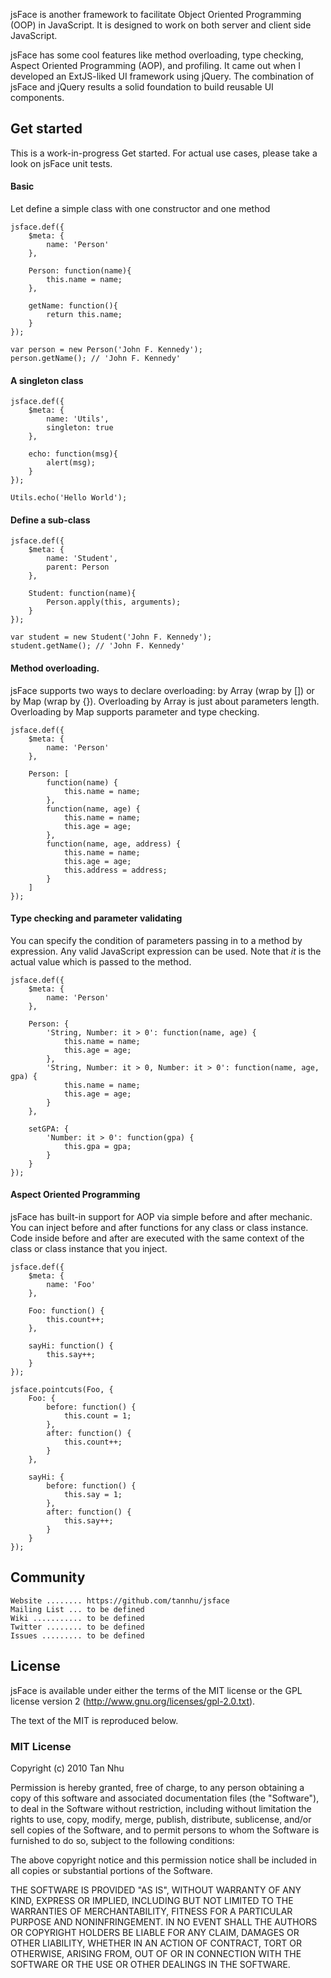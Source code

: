 jsFace is another framework to facilitate Object Oriented Programming (OOP)
in JavaScript. It is designed to work on both server and client side JavaScript.

jsFace has some cool features like method overloading, type checking, Aspect
Oriented Programming (AOP), and profiling. It came out when I developed an ExtJS-liked
UI framework using jQuery. The combination of jsFace and jQuery results a solid
foundation to build reusable UI components.

Get started
-----------

This is a work-in-progress Get started. For actual use cases, please take a look on jsFace unit tests.

#### Basic

Let define a simple class with one constructor and one method

	jsface.def({
		$meta: {
	    	name: 'Person'
		},

		Person: function(name){
			this.name = name;
		},

		getName: function(){
			return this.name;
		}
	});

	var person = new Person('John F. Kennedy');
	person.getName(); // 'John F. Kennedy'

#### A singleton class

	jsface.def({
		$meta: {
	    	name: 'Utils',
	    	singleton: true
		},

		echo: function(msg){
			alert(msg);
		}
	});

	Utils.echo('Hello World');

#### Define a sub-class

	jsface.def({
		$meta: {
	    	name: 'Student',
	    	parent: Person
		},

		Student: function(name){
			Person.apply(this, arguments);
		}
	});

	var student = new Student('John F. Kennedy');
	student.getName(); // 'John F. Kennedy'

#### Method overloading.

jsFace supports two ways to declare overloading: by Array (wrap by []) or by Map (wrap by {}).
Overloading by Array is just about parameters length. Overloading by Map supports parameter and type checking.

	jsface.def({
		$meta: {
	    	name: 'Person'
		},

		Person: [
			function(name) {
				this.name = name;
			},
			function(name, age) {
				this.name = name;
				this.age = age;
			},
			function(name, age, address) {
				this.name = name;
				this.age = age;
				this.address = address;
			}
		]
	});

#### Type checking and parameter validating

You can specify the condition of parameters passing in to a method by expression. Any valid JavaScript
expression can be used. Note that *it* is the actual value which is passed to the method.

	jsface.def({
		$meta: {
	    	name: 'Person'
		},

		Person: {
			'String, Number: it > 0': function(name, age) {
				this.name = name;
				this.age = age;
			},
			'String, Number: it > 0, Number: it > 0': function(name, age, gpa) {
				this.name = name;
				this.age = age;
			}
		},

		setGPA: {
			'Number: it > 0': function(gpa) {
				this.gpa = gpa;
			}
		}
	});

#### Aspect Oriented Programming

jsFace has built-in support for AOP via simple before and after mechanic. You can inject before and after functions
for any class or class instance. Code inside before and after are executed with the same context of the class or
class instance that you inject.

	jsface.def({
		$meta: {
			name: 'Foo'
		},

		Foo: function() {
			this.count++;
		},

		sayHi: function() {
			this.say++;
		}
	});

	jsface.pointcuts(Foo, {
		Foo: {
			before: function() {
				this.count = 1;
			},
			after: function() {
				this.count++;
			}
		},

		sayHi: {
			before: function() {
				this.say = 1;
			},
			after: function() {
				this.say++;
			}
		}
	});

Community
---------

    Website ........ https://github.com/tannhu/jsface
    Mailing List ... to be defined
    Wiki ........... to be defined
    Twitter ........ to be defined
    Issues ......... to be defined

License
-------

jsFace is available under either the terms of the MIT license or the GPL
license version 2 (http://www.gnu.org/licenses/gpl-2.0.txt).

The text of the MIT is reproduced below.

### MIT License

Copyright (c) 2010 Tan Nhu

 Permission is hereby granted, free of charge, to any person obtaining a copy
 of this software and associated documentation files (the "Software"), to deal
 in the Software without restriction, including without limitation the rights
 to use, copy, modify, merge, publish, distribute, sublicense, and/or sell
 copies of the Software, and to permit persons to whom the Software is
 furnished to do so, subject to the following conditions:

 The above copyright notice and this permission notice shall be included in
 all copies or substantial portions of the Software.

 THE SOFTWARE IS PROVIDED "AS IS", WITHOUT WARRANTY OF ANY KIND, EXPRESS OR
 IMPLIED, INCLUDING BUT NOT LIMITED TO THE WARRANTIES OF MERCHANTABILITY,
 FITNESS FOR A PARTICULAR PURPOSE AND NONINFRINGEMENT. IN NO EVENT SHALL THE
 AUTHORS OR COPYRIGHT HOLDERS BE LIABLE FOR ANY CLAIM, DAMAGES OR OTHER
 LIABILITY, WHETHER IN AN ACTION OF CONTRACT, TORT OR OTHERWISE, ARISING FROM,
 OUT OF OR IN CONNECTION WITH THE SOFTWARE OR THE USE OR OTHER DEALINGS IN
 THE SOFTWARE.

